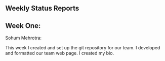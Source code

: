 ## Weekly Status Reports

## Week One:
Sohum Mehrotra:

This week I created and set up the git repository for our team.  I developed and formatted our team web page.  I created my bio.
